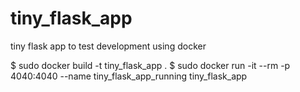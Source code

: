 # tiny_flask_app
tiny flask app to test development using docker


$ sudo docker build -t tiny_flask_app .
$ sudo docker run -it --rm -p 4040:4040 --name tiny_flask_app_running tiny_flask_app

